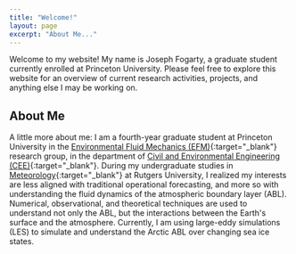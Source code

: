 ```yaml
---
title: "Welcome!"
layout: page
excerpt: "About Me..."
---
```


Welcome to my website! My name is Joseph Fogarty, a graduate student currently enrolled at Princeton University. Please feel free to explore this website for an overview of current research activities, projects, and anything else I may be working on.

## About Me

A little more about me: I am a fourth-year graduate student at Princeton University in the [Environmental Fluid Mechanics (EFM)](http://efm.princeton.edu/){:target="_blank"} research group, in the department of [Civil and Environmental Engineering (CEE)](https://cee.princeton.edu/){:target="_blank"}. During my undergraduate studies in [Meteorology](https://meteorology.rutgers.edu/){:target="_blank"} at Rutgers University, I realized my interests are less aligned with traditional operational forecasting, and more so with understanding the fluid dynamics of the atmospheric boundary layer (ABL). Numerical, observational, and theoretical techniques are used to understand not only the ABL, but the interactions between the Earth's surface and the atmosphere. Currently, I am using large-eddy simulations (LES) to simulate and understand the Arctic ABL over changing sea ice states.
